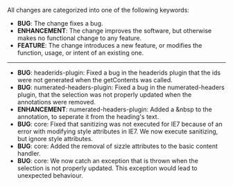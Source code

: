 All changes are categorized into one of the following keywords:

- **BUG**: The change fixes a bug.
- **ENHANCEMENT**: The change improves the software, but otherwise makes no
                   functional change to any feature.
- **FEATURE**: The change introduces a new feature, or modifies the function,
               usage, or intent of an existing one.

----


- **BUG**: headerids-plugin: Fixed a bug in the headerids plugin that the ids were not generated when the getContents was called.
- **BUG**: numerated-headers-plugin: Fixed a bug in the numerated-headers plugin, that the selection was not properly updated when the annotations were removed.
- **ENHANCEMENT**: numerated-headers-plugin: Added a &nbsp to the annotation, to seperate it from the heading's text.
- **BUG**: core: Fixed that sanitizing was not executed for IE7 because of an error with modifying style attributes in IE7. We now execute sanitizing, but ignore style attributes.
- **BUG**: core: Added the removal of sizzle attributes to the basic content handler.
- **BUG**: core: We now catch an exception that is thrown when the selection is not properly updated. This exception would lead to unexpected behaviour.